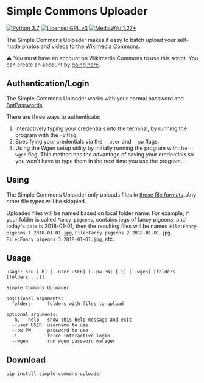 # Simple Commons Uploader
[![Python 3.7](https://upload.wikimedia.org/wikipedia/commons/f/fc/Blue_Python_3.7_Shield_Badge.svg)](https://www.python.org)
[![License: GPL v3](https://upload.wikimedia.org/wikipedia/commons/8/86/GPL_v3_Blue_Badge.svg)](https://www.gnu.org/licenses/gpl-3.0.en.html)
[![MediaWiki 1.27+](https://upload.wikimedia.org/wikipedia/commons/2/2c/MediaWiki_1.27%2B_Blue_Badge.svg)](https://www.mediawiki.org/wiki/MediaWiki)

The Simple Commons Uploader makes it easy to batch upload your self-made photos and videos to the [Wikimedia Commons](https://commons.wikimedia.org/wiki/Main_Page).

⚠️ You must have an account on Wikimedia Commons to use this script.  You can create an account by [going here](https://commons.wikimedia.org/wiki/Special:CreateAccount).


## Authentication/Login
The Simple Commons Uploader works with your normal password and [BotPasswords](https://commons.wikimedia.org/wiki/Special:BotPasswords).  

There are three ways to authenticate:
1. Interactively typing your credentials into the terminal, by running the program with the `-i` flag.
2. Specifying your credentials via the `--user` and `--pw` flags.
3. Using the Wgen setup utility by initially running the program with the `--wgen` flag.  This method has the advantage of saving your credentials so you won't have to type them in the next time you use the program.


## Using
The Simple Commons Uploader only uploads files in [these file formats](https://commons.wikimedia.org/wiki/Commons:File_types).  Any other file types will be skippied.

Uploaded files will be named based on local folder name.  For example, if your folder is called `Fancy pigeons`, contains jpgs of fancy pigeons, and today's date is 2018-01-01, then the resulting files will be named `File:Fancy pigeons 1 2018-01-01.jpg`, `File:Fancy pigeons 2 2018-01-01.jpg`, `File:Fancy pigeons 3 2018-01-01.jpg`, etc.


## Usage
```
usage: scu [-h] [--user USER] [--pw PW] [-i] [--wgen] [folders [folders ...]]

Simple Commons Uploader

positional arguments:
  folders      folders with files to upload

optional arguments:
  -h, --help   show this help message and exit
  --user USER  username to use
  --pw PW      password to use
  -i           force interactive login
  --wgen       run wgen password manager
```

## Download
```bash
pip install simple-commons-uploader
```